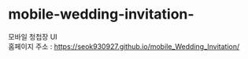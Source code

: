 # mobile-wedding-invitation-
모바일 청첩장 UI <br>
홈페이지 주소 : https://seok930927.github.io/mobile_Wedding_Invitation/
